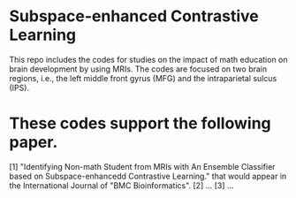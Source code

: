 # Subspace-enhanced Contrastive Learning

This repo includes the codes for studies on the impact of math education on brain development by using MRIs. The codes are focused on two brain regions, i.e., the left middle front gyrus (MFG) and the intraparietal sulcus (IPS). 

# These codes support the following paper.
[1] "Identifying Non-math Student from MRIs with An Ensemble Classifier based on Subspace-enhancedd Contrastive Learning." that would appear in the International Journal of "BMC Bioinformatics".
[2] ...
[3] ...

